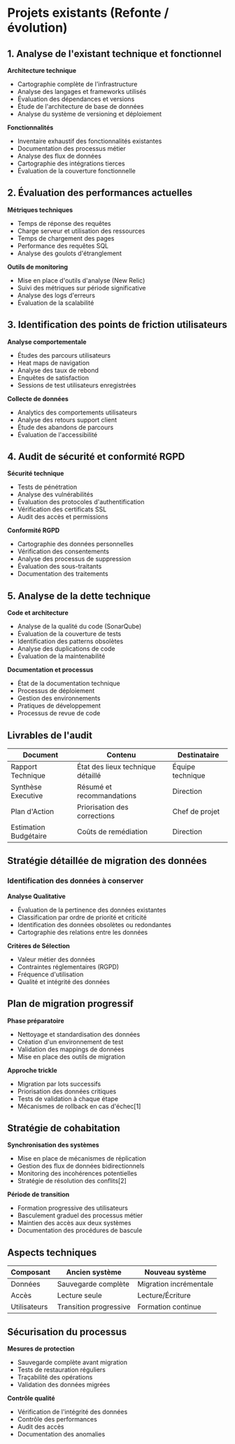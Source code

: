 # Projets existants (Refonte / évolution)

## 1. Analyse de l'existant technique et fonctionnel

**Architecture technique**
+ Cartographie complète de l'infrastructure
+ Analyse des langages et frameworks utilisés
+ Évaluation des dépendances et versions
+ Étude de l'architecture de base de données
+ Analyse du système de versioning et déploiement

**Fonctionnalités**
- Inventaire exhaustif des fonctionnalités existantes
- Documentation des processus métier
- Analyse des flux de données
- Cartographie des intégrations tierces
- Évaluation de la couverture fonctionnelle

## 2. Évaluation des performances actuelles

**Métriques techniques**
- Temps de réponse des requêtes
- Charge serveur et utilisation des ressources
- Temps de chargement des pages
- Performance des requêtes SQL
- Analyse des goulots d'étranglement

**Outils de monitoring**
- Mise en place d'outils d'analyse (New Relic)
- Suivi des métriques sur période significative
- Analyse des logs d'erreurs
- Évaluation de la scalabilité

## 3. Identification des points de friction utilisateurs

**Analyse comportementale**
- Études des parcours utilisateurs
- Heat maps de navigation
- Analyse des taux de rebond
- Enquêtes de satisfaction
- Sessions de test utilisateurs enregistrées

**Collecte de données**
- Analytics des comportements utilisateurs
- Analyse des retours support client
- Étude des abandons de parcours
- Évaluation de l'accessibilité

## 4. Audit de sécurité et conformité RGPD

**Sécurité technique**
+ Tests de pénétration
+ Analyse des vulnérabilités
+ Évaluation des protocoles d'authentification
+ Vérification des certificats SSL
+ Audit des accès et permissions

**Conformité RGPD**
+ Cartographie des données personnelles
+ Vérification des consentements
+ Analyse des processus de suppression
+ Évaluation des sous-traitants
+ Documentation des traitements

## 5. Analyse de la dette technique

**Code et architecture**
+ Analyse de la qualité du code (SonarQube)
+ Évaluation de la couverture de tests
+ Identification des patterns obsolètes
+ Analyse des duplications de code
+ Évaluation de la maintenabilité

**Documentation et processus**
+ État de la documentation technique
+ Processus de déploiement
+ Gestion des environnements
+ Pratiques de développement
+ Processus de revue de code

## Livrables de l'audit

| Document | Contenu | Destinataire |
|----------|----------|--------------|
| Rapport Technique | État des lieux technique détaillé | Équipe technique |
| Synthèse Executive | Résumé et recommandations | Direction |
| Plan d'Action | Priorisation des corrections | Chef de projet |
| Estimation Budgétaire | Coûts de remédiation | Direction |

## Stratégie détaillée de migration des données

### Identification des données à conserver

**Analyse Qualitative**
- Évaluation de la pertinence des données existantes
- Classification par ordre de priorité et criticité
- Identification des données obsolètes ou redondantes
- Cartographie des relations entre les données

**Critères de Sélection**
- Valeur métier des données
- Contraintes réglementaires (RGPD)
- Fréquence d'utilisation
- Qualité et intégrité des données

## Plan de migration progressif

**Phase préparatoire**
- Nettoyage et standardisation des données
- Création d'un environnement de test
- Validation des mappings de données
- Mise en place des outils de migration

**Approche trickle**
- Migration par lots successifs
- Priorisation des données critiques
- Tests de validation à chaque étape
- Mécanismes de rollback en cas d'échec[1]

## Stratégie de cohabitation

**Synchronisation des systèmes**
- Mise en place de mécanismes de réplication
- Gestion des flux de données bidirectionnels
- Monitoring des incohérences potentielles
- Stratégie de résolution des conflits[2]

**Période de transition**
- Formation progressive des utilisateurs
- Basculement graduel des processus métier
- Maintien des accès aux deux systèmes
- Documentation des procédures de bascule

## Aspects techniques

| Composant | Ancien système | Nouveau système |
|-----------|----------------|-----------------|
| Données | Sauvegarde complète | Migration incrémentale |
| Accès | Lecture seule | Lecture/Écriture |
| Utilisateurs | Transition progressive | Formation continue |

## Sécurisation du processus

**Mesures de protection**
- Sauvegarde complète avant migration
- Tests de restauration réguliers
- Traçabilité des opérations
- Validation des données migrées

**Contrôle qualité**
- Vérification de l'intégrité des données
- Contrôle des performances
- Audit des accès
- Documentation des anomalies
